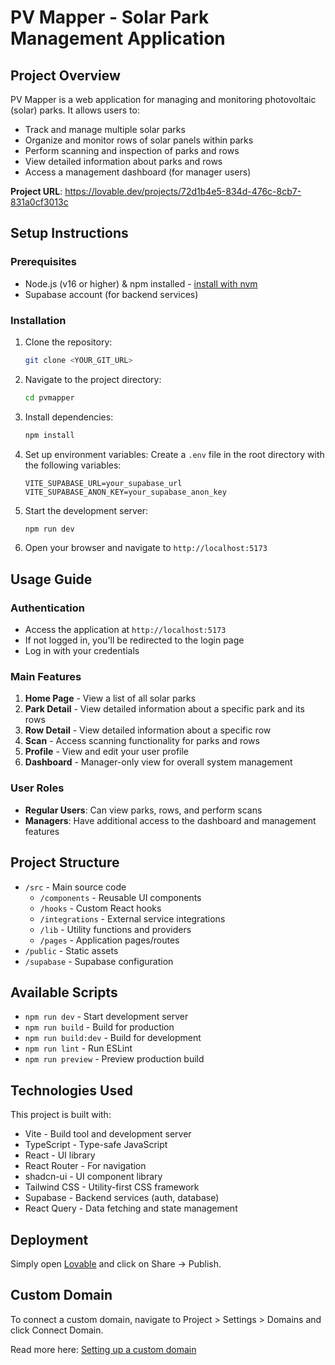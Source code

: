 # PV Mapper - Solar Park Management Application

## Project Overview

PV Mapper is a web application for managing and monitoring photovoltaic (solar) parks. It allows users to:

- Track and manage multiple solar parks
- Organize and monitor rows of solar panels within parks
- Perform scanning and inspection of parks and rows
- View detailed information about parks and rows
- Access a management dashboard (for manager users)

**Project URL**: https://lovable.dev/projects/72d1b4e5-834d-476c-8cb7-831a0cf3013c

## Setup Instructions

### Prerequisites

- Node.js (v16 or higher) & npm installed - [install with nvm](https://github.com/nvm-sh/nvm#installing-and-updating)
- Supabase account (for backend services)

### Installation

1. Clone the repository:
   ```sh
   git clone <YOUR_GIT_URL>
   ```

2. Navigate to the project directory:
   ```sh
   cd pvmapper
   ```

3. Install dependencies:
   ```sh
   npm install
   ```

4. Set up environment variables:
   Create a `.env` file in the root directory with the following variables:
   ```
   VITE_SUPABASE_URL=your_supabase_url
   VITE_SUPABASE_ANON_KEY=your_supabase_anon_key
   ```

5. Start the development server:
   ```sh
   npm run dev
   ```

6. Open your browser and navigate to `http://localhost:5173`

## Usage Guide

### Authentication

- Access the application at `http://localhost:5173`
- If not logged in, you'll be redirected to the login page
- Log in with your credentials

### Main Features

1. **Home Page** - View a list of all solar parks
2. **Park Detail** - View detailed information about a specific park and its rows
3. **Row Detail** - View detailed information about a specific row
4. **Scan** - Access scanning functionality for parks and rows
5. **Profile** - View and edit your user profile
6. **Dashboard** - Manager-only view for overall system management

### User Roles

- **Regular Users**: Can view parks, rows, and perform scans
- **Managers**: Have additional access to the dashboard and management features

## Project Structure

- `/src` - Main source code
  - `/components` - Reusable UI components
  - `/hooks` - Custom React hooks
  - `/integrations` - External service integrations
  - `/lib` - Utility functions and providers
  - `/pages` - Application pages/routes
- `/public` - Static assets
- `/supabase` - Supabase configuration

## Available Scripts

- `npm run dev` - Start development server
- `npm run build` - Build for production
- `npm run build:dev` - Build for development
- `npm run lint` - Run ESLint
- `npm run preview` - Preview production build

## Technologies Used

This project is built with:

- Vite - Build tool and development server
- TypeScript - Type-safe JavaScript
- React - UI library
- React Router - For navigation
- shadcn-ui - UI component library
- Tailwind CSS - Utility-first CSS framework
- Supabase - Backend services (auth, database)
- React Query - Data fetching and state management

## Deployment

Simply open [Lovable](https://lovable.dev/projects/72d1b4e5-834d-476c-8cb7-831a0cf3013c) and click on Share -> Publish.

## Custom Domain

To connect a custom domain, navigate to Project > Settings > Domains and click Connect Domain.

Read more here: [Setting up a custom domain](https://docs.lovable.dev/tips-tricks/custom-domain#step-by-step-guide)
